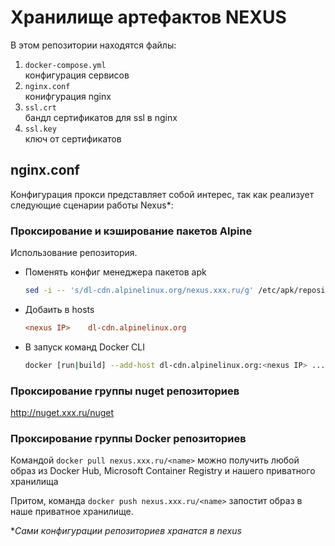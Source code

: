# Хранилище артефактов NEXUS

В этом репозитории находятся файлы:
1. `docker-compose.yml`\
   конфигурация сервисов
1. `nginx.conf`\
   конифгурация nginx
1. `ssl.crt`\
  бандл сертификатов для ssl в nginx
1. `ssl.key`\
   ключ от сертификатов

## nginx.conf
Конфигурация прокси представляет собой интерес, так как реализует следующие сценарии работы Nexus*:

### Проксирование и кэширование пакетов Alpine

Использование репозитория.

- Поменять конфиг менеджера пакетов apk
  
  ```bash
  sed -i -- 's/dl-cdn.alpinelinux.org/nexus.xxx.ru/g' /etc/apk/repositories
  ```

- Добаить в hosts

  ```ini
  <nexus IP>    dl-cdn.alpinelinux.org
  ```

- В запуск команд Docker CLI

  ```bash
  docker [run|build] --add-host dl-cdn.alpinelinux.org:<nexus IP> ...
  ```

### Проксирование группы nuget репозиториев

http://nuget.xxx.ru/nuget

### Проксирование группы Docker репозиториев

Командой `docker pull nexus.xxx.ru/<name>` можно получить любой образ из Docker Hub, Microsoft Container Registry и нашего приватного хранилища

Притом, команда `docker push nexus.xxx.ru/<name>` запостит образ в наше приватное хранилище.

**Сами конфигурации репозиториев хранатся в nexus*
